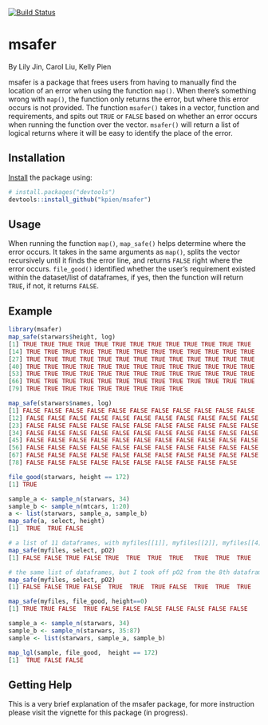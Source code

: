 [![Build Status](https://travis-ci.com/kpien/msafer.svg?branch=master)](https://travis-ci.com/kpien/msafer)

# msafer
By Lily Jin, Carol Liu, Kelly Pien

msafer is a package that frees users from having to manually find the location of an error when using the function `map()`. When there’s something wrong with `map()`, the function only returns the error, but where this error occurs is not provided. The function `msafer()` takes in a vector, function and requirements, and spits out `TRUE` or `FALSE` based on whether an error occurs when running the function over the vector. `msafer()` will return a list of logical returns where it will be easy to identify the place of the error. 

## Installation

[Install](https://github.com/kpien/msafer) the package using:

``` r
# install.packages("devtools")
devtools::install_github("kpien/msafer")
```

## Usage

When running the function `map()`, `map_safe()` helps determine where the error occurs. It takes in the same arguments as `map()`, splits the vector recursively until it finds the error line, and returns `FALSE` right where the error occurs. `file_good()` identified whether the user’s requirement existed within the dataset/list of dataframes, if yes, then the function will return `TRUE`, if not, it returns `FALSE`.


## Example

``` r
library(msafer)
map_safe(starwars$height, log)
[1] TRUE TRUE TRUE TRUE TRUE TRUE TRUE TRUE TRUE TRUE TRUE TRUE TRUE
[14] TRUE TRUE TRUE TRUE TRUE TRUE TRUE TRUE TRUE TRUE TRUE TRUE TRUE
[27] TRUE TRUE TRUE TRUE TRUE TRUE TRUE TRUE TRUE TRUE TRUE TRUE TRUE
[40] TRUE TRUE TRUE TRUE TRUE TRUE TRUE TRUE TRUE TRUE TRUE TRUE TRUE
[53] TRUE TRUE TRUE TRUE TRUE TRUE TRUE TRUE TRUE TRUE TRUE TRUE TRUE
[66] TRUE TRUE TRUE TRUE TRUE TRUE TRUE TRUE TRUE TRUE TRUE TRUE TRUE
[79] TRUE TRUE TRUE TRUE TRUE TRUE TRUE TRUE TRUE

map_safe(starwars$names, log)
[1] FALSE FALSE FALSE FALSE FALSE FALSE FALSE FALSE FALSE FALSE FALSE
[12] FALSE FALSE FALSE FALSE FALSE FALSE FALSE FALSE FALSE FALSE FALSE
[23] FALSE FALSE FALSE FALSE FALSE FALSE FALSE FALSE FALSE FALSE FALSE
[34] FALSE FALSE FALSE FALSE FALSE FALSE FALSE FALSE FALSE FALSE FALSE
[45] FALSE FALSE FALSE FALSE FALSE FALSE FALSE FALSE FALSE FALSE FALSE
[56] FALSE FALSE FALSE FALSE FALSE FALSE FALSE FALSE FALSE FALSE FALSE
[67] FALSE FALSE FALSE FALSE FALSE FALSE FALSE FALSE FALSE FALSE FALSE
[78] FALSE FALSE FALSE FALSE FALSE FALSE FALSE FALSE FALSE FALSE

file_good(starwars, height == 172)
[1] TRUE

sample_a <- sample_n(starwars, 34)
sample_b <- sample_n(mtcars, 1:20)
a <- list(starwars, sample_a, sample_b)
map_safe(a, select, height)
[1]  TRUE  TRUE FALSE

# a list of 11 dataframes, with myfiles[[1]], myfiles[[2]], myfiles[[4]] being empty dataframes
map_safe(myfiles, select, pO2)
[1] FALSE FALSE TRUE FALSE TRUE  TRUE  TRUE  TRUE   TRUE  TRUE  TRUE

# the same list of dataframes, but I took off pO2 from the 8th dataframe
map_safe(myfiles, select, pO2)
[1] FALSE FALSE TRUE FALSE  TRUE  TRUE  TRUE FALSE  TRUE  TRUE  TRUE

map_safe(myfiles, file_good, height==0)
[1] TRUE TRUE FALSE  TRUE FALSE FALSE FALSE FALSE FALSE FALSE FALSE

sample_a <- sample_n(starwars, 34)
sample_b <- sample_n(starwars, 35:87)
sample <- list(starwars, sample_a, sample_b)

map_lgl(sample, file_good,  height == 172)
[1]  TRUE FALSE FALSE
```
## Getting Help
This is a very brief explanation of the msafer package, for more instruction please visit the vignette for this package (in progress). 
